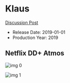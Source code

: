 # Klaus

[Discussion Post](https://www.avsforum.com/threads/bass-eq-for-filtered-movies.2995212/post-58826418)

* Release Date: 2019-01-01
* Production Year: 2019

## Netflix DD+ Atmos

![img 0](https://i.imgur.com/id5iIp6.jpg)

![img 1](https://i.imgur.com/z5EfSPp.png)

